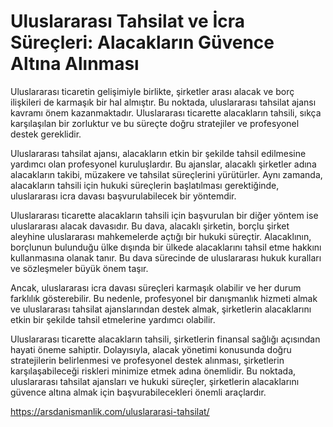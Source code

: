 # Uluslararası Tahsilat ve İcra Süreçleri: Alacakların Güvence Altına Alınması

Uluslararası ticaretin gelişimiyle birlikte, şirketler arası alacak ve borç ilişkileri de karmaşık bir hal almıştır. Bu noktada, uluslararası tahsilat ajansı kavramı önem kazanmaktadır. Uluslararası ticarette alacakların tahsili, sıkça karşılaşılan bir zorluktur ve bu süreçte doğru stratejiler ve profesyonel destek gereklidir.

Uluslararası tahsilat ajansı, alacakların etkin bir şekilde tahsil edilmesine yardımcı olan profesyonel kuruluşlardır. Bu ajanslar, alacaklı şirketler adına alacakların takibi, müzakere ve tahsilat süreçlerini yürütürler. Aynı zamanda, alacakların tahsili için hukuki süreçlerin başlatılması gerektiğinde, uluslararası icra davası başvurulabilecek bir yöntemdir.

Uluslararası ticarette alacakların tahsili için başvurulan bir diğer yöntem ise uluslararası alacak davasıdır. Bu dava, alacaklı şirketin, borçlu şirket aleyhine uluslararası mahkemelerde açtığı bir hukuki süreçtir. Alacaklının, borçlunun bulunduğu ülke dışında bir ülkede alacaklarını tahsil etme hakkını kullanmasına olanak tanır. Bu dava sürecinde de uluslararası hukuk kuralları ve sözleşmeler büyük önem taşır.

Ancak, uluslararası icra davası süreçleri karmaşık olabilir ve her durum farklılık gösterebilir. Bu nedenle, profesyonel bir danışmanlık hizmeti almak ve uluslararası tahsilat ajanslarından destek almak, şirketlerin alacaklarını etkin bir şekilde tahsil etmelerine yardımcı olabilir.

Uluslararası ticarette alacakların tahsili, şirketlerin finansal sağlığı açısından hayati öneme sahiptir. Dolayısıyla, alacak yönetimi konusunda doğru stratejilerin belirlenmesi ve profesyonel destek alınması, şirketlerin karşılaşabileceği riskleri minimize etmek adına önemlidir. Bu noktada, uluslararası tahsilat ajansları ve hukuki süreçler, şirketlerin alacaklarını güvence altına almak için başvurabilecekleri önemli araçlardır.

https://arsdanismanlik.com/uluslararasi-tahsilat/
